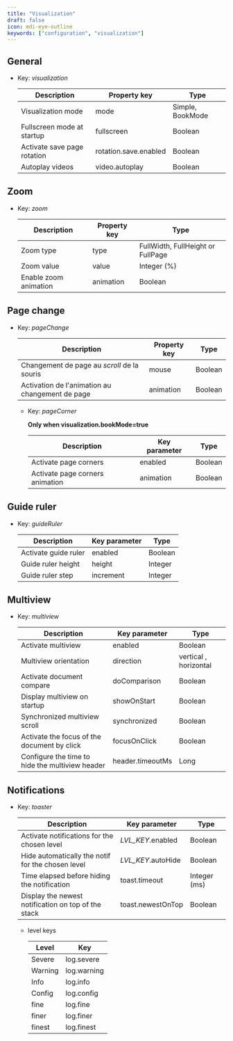 ```yaml
---
title: "Visualization"
draft: false
icon: mdi-eye-outline
keywords: ["configuration", "visualization"]
---
```


## General

- Key: *visualization*

    | Description                 | Property key          | Type             |
    | --------------------------- | --------------------- | ---------------- |
    | Visualization mode          | mode                  | Simple, BookMode |
    | Fullscreen mode at startup  | fullscreen            | Boolean          |
    | Activate save page rotation | rotation.save.enabled | Boolean          |
    | Autoplay videos             | video.autoplay        | Boolean          |

## Zoom

- Key: *zoom*

    | Description           | Property key | Type                              |
    | --------------------- | ------------ | --------------------------------- |
    | Zoom type             | type         | FullWidth, FullHeight or FullPage |
    | Zoom value            | value        | Integer (%)                       |
    | Enable zoom animation | animation    | Boolean                           |

## Page change

- Key: *pageChange*

    | Description                                     | Property key | Type    |
    | ----------------------------------------------- | ------------ | ------- |
    | Changement de page au *scroll* de la souris     | mouse        | Boolean |
    | Activation de l'animation au changement de page | animation    | Boolean |

  - Key: *pageCorner*

    **Only when visualization.bookMode=true**

    | Description                     | Key parameter | Type    |
    | ------------------------------- | ------------- | ------- |
    | Activate page corners           | enabled       | Boolean |
    | Activate page corners animation | animation     | Boolean |

## Guide ruler

- Key: *guideRuler*

    | Description          | Key parameter | Type    |
    | -------------------- | ------------- | ------- |
    | Activate guide ruler | enabled       | Boolean |
    | Guide ruler height   | height        | Integer |
    | Guide ruler step     | increment     | Integer |

## Multiview

- Key: *multiview*

    | Description                                     | Key parameter    | Type                  |
    | ----------------------------------------------- | ---------------- | --------------------- |
    | Activate multiview                              | enabled          | Boolean               |
    | Multiview orientation                           | direction        | vertical , horizontal |
    | Activate document compare                       | doComparison     | Boolean               |
    | Display multiview on startup                    | showOnStart      | Boolean               |
    | Synchronized multiview scroll                   | synchronized     | Boolean               |
    | Activate the focus of the document by click     | focusOnClick     | Boolean               |
    | Configure the time to hide the multiview header | header.timeoutMs | Long                  |

## Notifications

- Key: *toaster*

    | Description                                         | Key parameter       | Type         |
    | --------------------------------------------------- | ------------------- | ------------ |
    | Activate notifications for the chosen level         | *LVL_KEY*.enabled  | Boolean      |
    | Hide automatically the notif for the chosen level   | *LVL_KEY*.autoHide | Boolean      |
    | Time elapsed before hiding the notification         | toast.timeout       | Integer (ms) |
    | Display the newest notification on top of the stack | toast.newestOnTop   | Boolean      |

  - level keys

    | Level   | Key         |
    | ------- | ----------- |
    | Severe  | log.severe  |
    | Warning | log.warning |
    | Info    | log.info    |
    | Config  | log.config  |
    | fine    | log.fine    |
    | finer   | log.finer   |
    | finest  | log.finest  |
